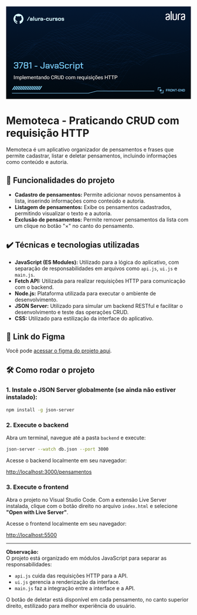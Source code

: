![Thumbnail](./thumb.png)

# Memoteca - Praticando CRUD com requisição HTTP

Memoteca é um aplicativo organizador de pensamentos e frases que permite cadastrar, listar e deletar pensamentos, incluindo informações como conteúdo e autoria.

## 🔨 Funcionalidades do projeto

- **Cadastro de pensamentos:** Permite adicionar novos pensamentos à lista, inserindo informações como conteúdo e autoria.
- **Listagem de pensamentos:** Exibe os pensamentos cadastrados, permitindo visualizar o texto e a autoria.
- **Exclusão de pensamentos:** Permite remover pensamentos da lista com um clique no botão "×" no canto do pensamento.

## ✔️ Técnicas e tecnologias utilizadas

- **JavaScript (ES Modules):** Utilizado para a lógica do aplicativo, com separação de responsabilidades em arquivos como `api.js`, `ui.js` e `main.js`.
- **Fetch API:** Utilizada para realizar requisições HTTP para comunicação com o backend.
- **Node.js:** Plataforma utilizada para executar o ambiente de desenvolvimento.
- **JSON Server:** Utilizado para simular um backend RESTful e facilitar o desenvolvimento e teste das operações CRUD.
- **CSS:** Utilizado para estilização da interface do aplicativo.

## 📁 Link do Figma

Você pode [acessar o figma do projeto aqui](https://www.figma.com/design/Sz1gmmemxqcB3amInL4Ndp/Rebrand-Memoteca-%7C-Curso-CRUD?node-id=148-26&t=FpdmfbiM1i1s6REQ-0).

## 🛠️ Como rodar o projeto

### 1. Instale o JSON Server globalmente (se ainda não estiver instalado):

```bash
npm install -g json-server
```

### 2. Execute o backend

Abra um terminal, navegue até a pasta `backend` e execute:

```bash
json-server --watch db.json --port 3000
```

Acesse o backend localmente em seu navegador:

[http://localhost:3000/pensamentos](http://localhost:3000/pensamentos)

### 3. Execute o frontend

Abra o projeto no Visual Studio Code. Com a extensão Live Server instalada, clique com o botão direito no arquivo `index.html` e selecione **"Open with Live Server"**.

Acesse o frontend localmente em seu navegador:

[http://localhost:5500](http://localhost:5500)

---

**Observação:**  
O projeto está organizado em módulos JavaScript para separar as responsabilidades:  
- `api.js` cuida das requisições HTTP para a API.
- `ui.js` gerencia a renderização da interface.
- `main.js` faz a integração entre a interface e a API.

O botão de deletar está disponível em cada pensamento, no canto superior direito, estilizado para melhor experiência do usuário.
